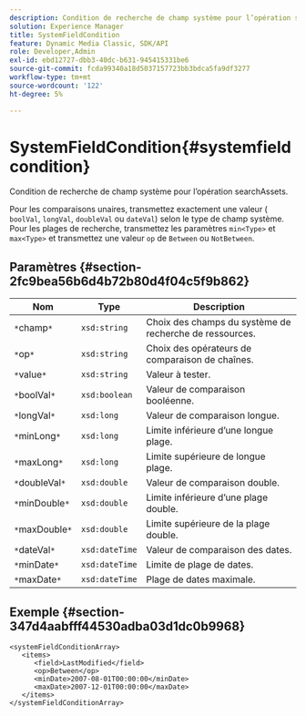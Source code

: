 ```yaml
---
description: Condition de recherche de champ système pour l’opération searchAssets.
solution: Experience Manager
title: SystemFieldCondition
feature: Dynamic Media Classic, SDK/API
role: Developer,Admin
exl-id: ebd12727-dbb3-40dc-b631-945415331be6
source-git-commit: fcda99340a18d5037157723bb3bdca5fa9df3277
workflow-type: tm+mt
source-wordcount: '122'
ht-degree: 5%

---
```


# SystemFieldCondition{#systemfieldcondition}

Condition de recherche de champ système pour l’opération searchAssets.

Pour les comparaisons unaires, transmettez exactement une valeur ( `boolVal`, `longVal`, `doubleVal` ou `dateVal`) selon le type de champ système. Pour les plages de recherche, transmettez les paramètres `min<Type>` et `max<Type>` et transmettez une valeur `op` de `Between` ou `NotBetween`.

## Paramètres {#section-2fc9bea56b6d4b72b80d4f04c5f9b862}

| Nom | Type | Description |
|---|---|---|
| `*`champ`*` | `xsd:string` | Choix des champs du système de recherche de ressources. |
| `*`op`*` | `xsd:string` | Choix des opérateurs de comparaison de chaînes. |
| `*`value`*` | `xsd:string` | Valeur à tester. |
| `*`boolVal`*` | `xsd:boolean` | Valeur de comparaison booléenne. |
| `*`longVal`*` | `xsd:long` | Valeur de comparaison longue. |
| `*`minLong`*` | `xsd:long` | Limite inférieure d’une longue plage. |
| `*`maxLong`*` | `xsd:long` | Limite supérieure de longue plage. |
| `*`doubleVal`*` | `xsd:double` | Valeur de comparaison double. |
| `*`minDouble`*` | `xsd:double` | Limite inférieure d’une plage double. |
| `*`maxDouble`*` | `xsd:double` | Limite supérieure de la plage double. |
| `*`dateVal`*` | `xsd:dateTime` | Valeur de comparaison des dates. |
| `*`minDate`*` | `xsd:dateTime` | Limite de plage de dates. |
| `*`maxDate`*` | `xsd:dateTime` | Plage de dates maximale. |

## Exemple {#section-347d4aabfff44530adba03d1dc0b9968}

```
<systemFieldConditionArray>
   <items>
      <field>LastModified</field>
      <op>Between</op>
      <minDate>2007-08-01T00:00:00</minDate>
      <maxDate>2007-12-01T00:00:00</maxDate>
   </items>
</systemFieldConditionArray>
```
